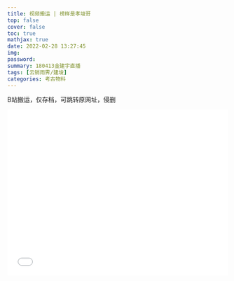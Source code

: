 ```yaml
---
title: 视频搬运 | 榜样是孝埈哥
top: false
cover: false
toc: true
mathjax: true
date: 2022-02-28 13:27:45
img: 
password:
summary: 180413金建宇直播
tags: [云销雨霁/建埈]
categories: 考古物料
---
```

B站搬运，仅存档，可跳转原网址，侵删
<div style="position: relative; width: 100%; height: 0; padding-bottom: 75%;"><iframe 
src="//player.bilibili.com/player.html?aid=466867727&bvid=BV18L411T7C9&cid=516569814&page=1" scrolling="no" border="0" 
frameborder="no" framespacing="0" allowfullscreen="true" style="position: absolute; width: 100%; 
height: 100%; left: 0; top: 0;"> </iframe></div>
